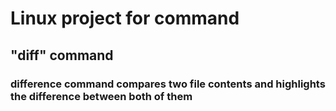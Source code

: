 # Linux project for command

## "diff" command

### difference command compares two file contents and highlights the difference between both of them